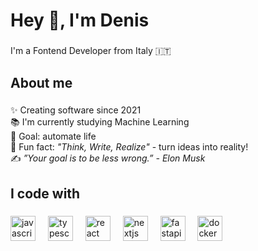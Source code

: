<h1 align="left">Hey 👋, I'm Denis</h1>

###

<p align="left">I'm a Fontend Developer from Italy 🇮🇹</p>

###

<h2 align="left">About me</h2>

###
<p align="left">✨ Creating software since 2021
<br>
📚 I'm currently studying Machine Learning
<br>
🎯 Goal: automate life
<br>
🎲 Fun fact: <i>"Think, Write, Realize" </i> - turn ideas into reality! 
<br>
✍️ <i> ”Your goal is to be less wrong.” - Elon Musk</i> </p>


###

<h2 align="left">I code with</h2>




###

<div align="left">
  <img src="https://cdn.jsdelivr.net/gh/devicons/devicon/icons/javascript/javascript-original.svg" height="40" alt="javascript logo"  />
  <img width="12" />
  <img src="https://cdn.jsdelivr.net/gh/devicons/devicon/icons/typescript/typescript-original.svg" height="40" alt="typescript logo"  />
  <img width="12" />
  <img src="https://cdn.jsdelivr.net/gh/devicons/devicon/icons/react/react-original.svg" height="40" alt="react logo"  />
  <img width="12" />
  <img src="https://cdn.jsdelivr.net/gh/devicons/devicon/icons/nextjs/nextjs-original.svg" height="40" alt="nextjs logo"  />
  <img width="12" />
  <img src="https://cdn.jsdelivr.net/gh/devicons/devicon/icons/fastapi/fastapi-original.svg" height="40" alt="fastapi logo"  />
  <img width="12" />
  <img src="https://cdn.jsdelivr.net/gh/devicons/devicon/icons/docker/docker-original.svg" height="40" alt="docker logo"  />
</div>

###
